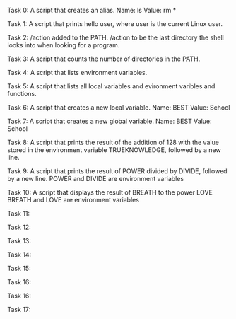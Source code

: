 Task 0: A script that creates an alias.
Name: ls
Value: rm *

Task 1: A script that prints hello user, where user is the current Linux user.

Task 2: /action added to the PATH. /action to be the last directory the shell looks into when looking for a program.

Task 3: A script that counts the number of directories in the PATH.

Task 4: A script that lists environment variables.

Task 5: A script that lists all local variables and evironment varibles and functions.

Task 6: A script that creates a new local variable. Name: BEST Value: School

Task 7: A script that creates a new global variable. Name: BEST Value: School

Task 8: A script that prints the result of the addition of 128 with the value stored in the environment variable TRUEKNOWLEDGE, followed by a new line.

Task 9: A script that prints the result of POWER divided by DIVIDE, followed by a new line. POWER and DIVIDE are environment variables

Task 10: A script that displays the result of BREATH to the power LOVE
BREATH and LOVE are environment variables

Task 11:

Task 12:

Task 13:

Task 14:

Task 15:

Task 16:

Task 16:

Task 17:
